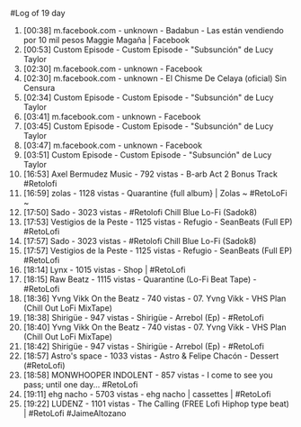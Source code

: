 #Log of 19 day

1. [00:38] m.facebook.com - unknown - Badabun - Las están vendiendo por 10 mil pesos Maggie Magaña | Facebook
1. [00:53] Custom Episode - Custom Episode - "Subsunción" de Lucy Taylor
1. [02:30] m.facebook.com - unknown - Facebook
1. [02:30] m.facebook.com - unknown - El Chisme De Celaya (oficial) Sin Censura
1. [02:34] Custom Episode - Custom Episode - "Subsunción" de Lucy Taylor
1. [03:41] m.facebook.com - unknown - Facebook
1. [03:45] Custom Episode - Custom Episode - "Subsunción" de Lucy Taylor
1. [03:47] m.facebook.com - unknown - Facebook
1. [03:51] Custom Episode - Custom Episode - "Subsunción" de Lucy Taylor
1. [16:53] Axel Bermudez Music - 792 vistas - B-arb Act 2 Bonus Track #Retolofi
1. [16:59] zolas - 1128 vistas - Quarantine {full album} | Zolas  ~ #RetoLoFi ~
1. [17:50] Sado - 3023 vistas - #Retolofi Chill Blue Lo-Fi (Sadok8)
1. [17:53] Vestigios de la Peste - 1125 vistas - Refugio - SeanBeats (Full EP) #RetoLofi
1. [17:57] Sado - 3023 vistas - #Retolofi Chill Blue Lo-Fi (Sadok8)
1. [17:57] Vestigios de la Peste - 1125 vistas - Refugio - SeanBeats (Full EP) #RetoLofi
1. [18:14] Lynx - 1015 vistas - Shop | #RetoLofi
1. [18:15] Raw Beatz - 1115 vistas - Quarantine (Lo-Fi Beat Tape) - #RetoLofi
1. [18:36] Yvng Vikk On the Beatz - 740 vistas - 07. Yvng Vikk - VHS Plan (Chill Out LoFi MixTape)
1. [18:38] Shirigüe - 947 vistas - Shirigüe - Arrebol (Ep) - #RetoLofi
1. [18:40] Yvng Vikk On the Beatz - 740 vistas - 07. Yvng Vikk - VHS Plan (Chill Out LoFi MixTape)
1. [18:42] Shirigüe - 947 vistas - Shirigüe - Arrebol (Ep) - #RetoLofi
1. [18:57] Astro's space - 1033 vistas - Astro & Felipe Chacón - Dessert (#RetoLofi)
1. [18:58] MONWHOOPER INDOLENT - 857 vistas - I come to see you pass; until one day...                                                   #RetoLofi
1. [19:11] ehg nacho - 5703 vistas - ehg nacho | cassettes | #RetoLofi
1. [19:22] LUDENZ - 1101 vistas - The Calling (FREE Lofi Hiphop type beat) | #RetoLofi #JaimeAltozano

